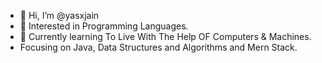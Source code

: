 - 👋 Hi, I’m @yasxjain
- 👀 Interested in Programming Languages.
- 🌱 Currently learning To Live With The Help OF Computers & Machines.
- Focusing on Java, Data Structures and Algorithms and Mern Stack.


<!---
yasxjain/yasxjain is a ✨ special ✨ repository because its `README.md` (this file) appears on your GitHub profile.
You can click the Preview link to take a look at your changes.
--->
